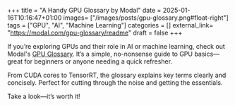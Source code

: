 +++
title = "A Handy GPU Glossary by Modal"
date = 2025-01-16T10:16:47+01:00
images= ["/images/posts/gpu-glossary.png#float-right"]
tags = ["GPU", "AI", "Machine Learning"]
categories = []
external_link= "https://modal.com/gpu-glossary/readme"
draft = false
+++

If you’re exploring GPUs and their role in AI or machine learning, check out Modal's [GPU Glossary](https://modal.com/gpu-glossary/readme). It’s a simple, no-nonsense guide to GPU basics—great for beginners or anyone needing a quick refresher.

From CUDA cores to TensorRT, the glossary explains key terms clearly and concisely. Perfect for cutting through the noise and getting the essentials.

Take a look—it’s worth it!
